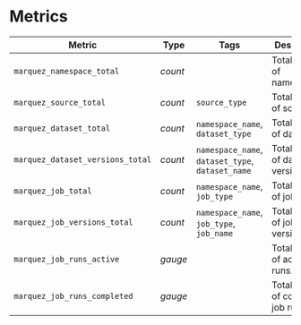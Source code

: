 <!-- Copyright 2018-2022 contributors to the Marquez project -->

# Metrics

| Metric                           | Type    | Tags                                                       | Description                         |
|----------------------------------|---------|------------------------------------------------------------|-------------------------------------|
| `marquez_namespace_total`        | _count_ |                                                            | Total number of namespaces.         |
| `marquez_source_total`           | _count_ | `source_type`                                              | Total number of sources.            |
| `marquez_dataset_total`          | _count_ | `namespace_name`, <br> `dataset_type`                      | Total number of datasets.           |
| `marquez_dataset_versions_total` | _count_ | `namespace_name`, <br> `dataset_type`, <br> `dataset_name` | Total number of dataset versions.   |
| `marquez_job_total`              | _count_ | `namespace_name`, <br> `job_type`                          | Total number of jobs.               |
| `marquez_job_versions_total`     | _count_ | `namespace_name`, <br> `job_type`, <br> `job_name`         | Total number of job versions.       |
| `marquez_job_runs_active`        | _gauge_ |                                                            | Total number of active job runs.    |
| `marquez_job_runs_completed`     | _gauge_ |                                                            | Total number of completed job runs. |